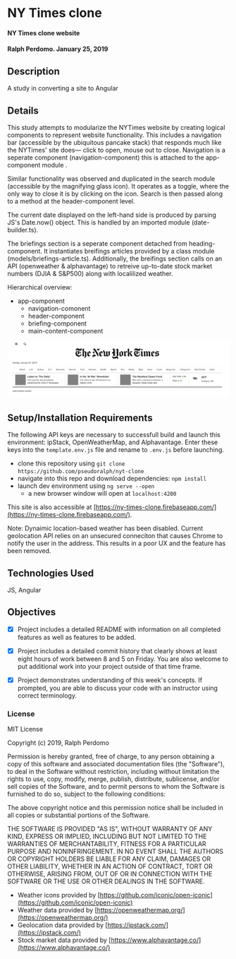 # NY Times clone

#### NY Times clone website

#### Ralph Perdomo. January 25, 2019

## Description

A study in converting a site to Angular

## Details

This study attempts to modularize the NYTimes website by creating logical components to represent website functionality. This includes a navigation bar (accessible by the ubiquitous pancake stack) that responds much like the NYTimes' site does— click to open, mouse out to close. Navigation is a seperate component (navigation-component) this is attached to the app-component module .

Similar functionality was observed and duplicated in the search module (accessible by the magnifying glass icon). It operates as a toggle, where the only way to close it is by clicking on the icon. Search is then passed along to a method at the header-component level.

The current date displayed on the left-hand side is produced by parsing JS's Date.now() object. This is handled by an imported module (date-builder.ts).

The briefings section is a seperate component detached from heading-component. It instantiates breifings articles provided by a class module (models/briefings-article.ts). Additionally, the breifings section calls on an API (openweather & alphavantage) to retreive up-to-date stock market numbers (DJIA & S&P500) along with localilized weather. 

Hierarchical overview:

* app-component
  * navigation-comonent
  * header-component
  * briefing-component
  * main-content-component

![Alt NYTimes clone](https://github.com/pseudoralph/nyt-clone/blob/master/src/assets/screen_shots/cloned_nytimes_screen_shot.png)

## Setup/Installation Requirements

The following API keys are necessary to successfull build and launch this environment: ipStack, OpenWeatherMap, and Alphavantage. Enter these keys into the `template.env.js` file and rename to `.env.js` before launching.

* clone this repository using `git clone https://github.com/pseudoralph/nyt-clone`
* navigate into this repo and download dependencies: `npm install`
* launch dev environment using `ng serve --open`
  * a new browser window will open at `localhost:4200`

This site is also accessible at [https://ny-times-clone.firebaseapp.com/](https://ny-times-clone.firebaseapp.com/).

Note: Dynaimic location-based weather has been disabled. Current geolocation API relies on an unsecured conneciton that causes Chrome to notify the user in the address. This results in a poor UX and the feature has been removed.

## Technologies Used

JS, Angular

## Objectives
 - [x] Project includes a detailed README with information on all completed features as well as features to be added.

 - [x] Project includes a detailed commit history that clearly shows at least eight hours of work between 8 and 5 on Friday. You are also welcome to put additional work into your project outside of that time frame.

 - [x] Project demonstrates understanding of this week's concepts. If prompted, you are able to discuss your code with an instructor using correct terminology.

### License

MIT License

Copyright (c) 2019, Ralph Perdomo

Permission is hereby granted, free of charge, to any person obtaining a copy
of this software and associated documentation files (the "Software"), to deal
in the Software without restriction, including without limitation the rights
to use, copy, modify, merge, publish, distribute, sublicense, and/or sell
copies of the Software, and to permit persons to whom the Software is
furnished to do so, subject to the following conditions:

The above copyright notice and this permission notice shall be included in all
copies or substantial portions of the Software.

THE SOFTWARE IS PROVIDED "AS IS", WITHOUT WARRANTY OF ANY KIND, EXPRESS OR
IMPLIED, INCLUDING BUT NOT LIMITED TO THE WARRANTIES OF MERCHANTABILITY,
FITNESS FOR A PARTICULAR PURPOSE AND NONINFRINGEMENT. IN NO EVENT SHALL THE
AUTHORS OR COPYRIGHT HOLDERS BE LIABLE FOR ANY CLAIM, DAMAGES OR OTHER
LIABILITY, WHETHER IN AN ACTION OF CONTRACT, TORT OR OTHERWISE, ARISING FROM,
OUT OF OR IN CONNECTION WITH THE SOFTWARE OR THE USE OR OTHER DEALINGS IN THE
SOFTWARE.

* Weather icons provided by [https://github.com/iconic/open-iconic](https://github.com/iconic/open-iconic)
* Weather data provided by [https://openweathermap.org/](https://openweathermap.org/)
* Geolocation data provided by [https://ipstack.com/](https://ipstack.com/)
* Stock market data provided by [https://www.alphavantage.co/](https://www.alphavantage.co/)